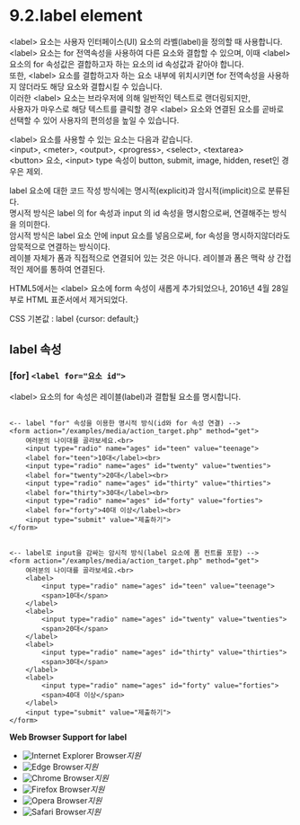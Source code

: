 # 9.2.label element

&lt;label&gt; 요소는 사용자 인터페이스\(UI\) 요소의 라벨\(label\)을 정의할 때 사용합니다.  
&lt;label&gt; 요소는 for 전역속성을 사용하여 다른 요소와 결합할 수 있으며, 이때 &lt;label&gt; 요소의 for 속성값은 결합하고자 하는 요소의 id 속성값과 같아야 합니다.  
또한, &lt;label&gt; 요소를 결합하고자 하는 요소 내부에 위치시키면 for 전역속성을 사용하지 않더라도 해당 요소와 결합시킬 수 있습니다.  
이러한 &lt;label&gt; 요소는 브라우저에 의해 일반적인 텍스트로 랜더링되지만,  
사용자가 마우스로 해당 텍스트를 클릭할 경우 &lt;label&gt; 요소와 연결된 요소를 곧바로 선택할 수 있어 사용자의 편의성을 높일 수 있습니다.  


&lt;label&gt; 요소를 사용할 수 있는 요소는 다음과 같습니다.  
&lt;input&gt;, &lt;meter&gt;, &lt;output&gt;, &lt;progress&gt;, &lt;select&gt;, &lt;textarea&gt;  
&lt;button&gt; 요소, &lt;input&gt; type 속성이 button, submit, image, hidden, reset인 경우은 제외.  


label 요소에 대한 코드 작성 방식에는 명시적\(explicit\)과 암시적\(implicit\)으로 분류된다.  
명시적 방식은 label 의 for 속성과 input 의 id 속성을 명시함으로써, 연결해주는 방식을 의미한다.  
암시적 방식은 label 요소 안에 input 요소를 넣음으로써, for 속성을 명시하지않더라도 암묵적으로 연결하는 방식이다.  
레이블 자체가 폼과 직접적으로 연결되어 있는 것은 아니다. 레이블과 폼은 맥락 상 간접적인 제어를 통하여 연결된다.  


HTML5에서는 &lt;label&gt; 요소에 form 속성이 새롭게 추가되었으나, 2016년 4월 28일 부로 HTML 표준서에서 제거되었다.

CSS 기본값 : label {cursor: default;}

## **label 속성**

### \[for\] `<label for="요소 id">`

&lt;label&gt; 요소의 for 속성은 레이블\(label\)과 결합될 요소를 명시합니다.

```text

<-- label "for" 속성을 이용한 명시적 방식(id와 for 속성 연결) -->
<form action="/examples/media/action_target.php" method="get">
	여러분의 나이대를 골라보세요.<br>
	<input type="radio" name="ages" id="teen" value="teenage">
	<label for="teen">10대</label><br>
	<input type="radio" name="ages" id="twenty" value="twenties">
	<label for="twenty">20대</label><br>
	<input type="radio" name="ages" id="thirty" value="thirties">
	<label for="thirty">30대</label><br>
	<input type="radio" name="ages" id="forty" value="forties">
	<label for="forty">40대 이상</label><br>
	<input type="submit" value="제출하기">
</form>
```

```text

<-- label로 input을 감싸는 암시적 방식(label 요소에 폼 컨트롤 포함) -->
<form action="/examples/media/action_target.php" method="get">
	여러분의 나이대를 골라보세요.<br>
	<label>
		<input type="radio" name="ages" id="teen" value="teenage">
		<span>10대</span>
	</label>
	<label>
		<input type="radio" name="ages" id="twenty" value="twenties">
		<span>20대</span>
	</label>
	<label>
		<input type="radio" name="ages" id="thirty" value="thirties">
		<span>30대</span>
	</label>
	<label>
		<input type="radio" name="ages" id="forty" value="forties">
		<span>40대 이상</span>
	</label>
	<input type="submit" value="제출하기">
</form>
```

**Web Browser Support for label**

* ![Internet Explorer Browser](images/icon/ico_ie-true.png)_지원_
* ![Edge Browser](images/icon/ico_edge-true.png)_지원_
* ![Chrome Browser](images/icon/ico_chrome-true.png)_지원_
* ![Firefox Browser](images/icon/ico_firefox-true.png)_지원_
* ![Opera Browser](images/icon/ico_opera-true.png)_지원_
* ![Safari Browser](images/icon/ico_safari-true.png)_지원_

